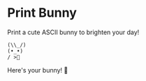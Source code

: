 # Print Bunny

Print a cute ASCII bunny to brighten your day!

```
(\\_/)
(•_•)
/ >🥕
```

Here's your bunny! 🐰
